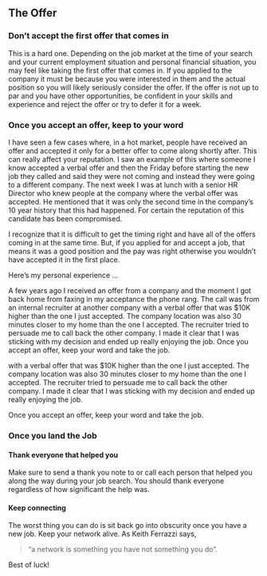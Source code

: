 ## The Offer

### Don’t accept the first offer that comes in

This is a hard one. Depending on the job market at the time of your search and your current employment situation and personal financial situation, you may feel like taking the first offer that comes in. If you applied to the company it must be because you were interested in them and the actual position so you will likely seriously consider the offer. If the offer is not up to par and you have other opportunities, be confident in your skills and experience and reject the offer or try to defer it for a week.

### Once you accept an offer, keep to your word

I have seen a few cases where, in a hot market, people have received an offer and accepted it only for a better offer to come along shortly after. This can really affect your reputation. I saw an example of this where someone I know accepted a verbal offer and then the Friday before starting the new job they called and said they were not coming and instead they were going to a different company. The next week I was at lunch with a senior HR Director who knew people at the company where the verbal offer was accepted. He mentioned that it was only the second time in the company’s 10 year history that this had happened. For certain the reputation of this candidate has been compromised.

I recognize that it is difficult to get the timing right and have all of the offers coming in at the same time. But, if you applied for and accept a job, that means it was a good position and the pay was right otherwise you wouldn’t have accepted it in the first place.

Here’s my personal experience ... 

A few years ago I received an offer from a company and the moment I got back home from faxing in my acceptance the phone rang. The call was from an internal recruiter at another company with a verbal offer that was $10K higher than the one I just accepted. The company location was also 30 minutes closer to my home than the one I accepted. The recruiter tried to persuade me to call back the other company. I made it clear that I was sticking with my decision and ended up really enjoying the job.
Once you accept an offer, keep your word and take the job.

with a verbal offer that was $10K higher than the one I just accepted. The company location was also 30 minutes closer to my home than the one I accepted. The recruiter tried to persuade me to call back the other company. I made it clear that I was sticking with my decision and ended up really enjoying the job.

Once you accept an offer, keep your word and take the job.

### Once you land the Job

#### Thank everyone that helped you

Make sure to send a thank you note to or call each person that helped you along the way during your job search. You should thank everyone regardless of how significant the help was.

#### Keep connecting

The worst thing you can do is sit back go into obscurity once you have a new job. Keep your network alive. As Keith Ferrazzi says, 

> “a network is something you have not something you do”.

Best of luck!
